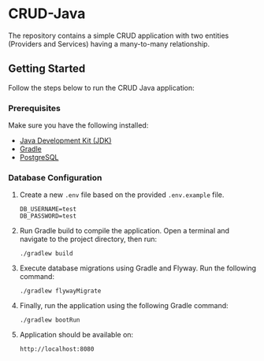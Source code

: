 # CRUD-Java

The repository contains a simple CRUD application with two entities (Providers and Services) having a many-to-many relationship.

## Getting Started

Follow the steps below to run the CRUD Java application:

### Prerequisites

Make sure you have the following installed:

- [Java Development Kit (JDK)](https://www.oracle.com/java/technologies/javase-downloads.html)
- [Gradle](https://gradle.org/install/)
- [PostgreSQL](https://www.postgresql.org/download/)

### Database Configuration

1. Create a new `.env` file based on the provided `.env.example` file.

   ```env
   DB_USERNAME=test
   DB_PASSWORD=test
   ```

2. Run Gradle build to compile the application. Open a terminal and navigate to the project directory, then run:

   ```
   ./gradlew build
   ```

3. Execute database migrations using Gradle and Flyway. Run the following command:

   ```
   ./gradlew flywayMigrate
   ```

4. Finally, run the application using the following Gradle command:

   ```
   ./gradlew bootRun
   ```

5. Application should be available on:
   ```
   http://localhost:8080
   ```
